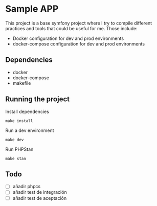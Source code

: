 # Sample APP

This project is a base symfony project where I try to compile different practices and tools that could be useful for me. Those include:
* Docker configuration for dev and prod environments
* docker-compose configuration for dev and prod environments

## Dependencies
* docker
* docker-compose
* makefile

## Running the project
Install dependencies
```
make install
```
Run a dev environment
```
make dev
```
Run PHPStan
```
make stan
```

## Todo
- [ ] añadir phpcs
- [ ] añadir test de integración
- [ ] añadir test de aceptación
